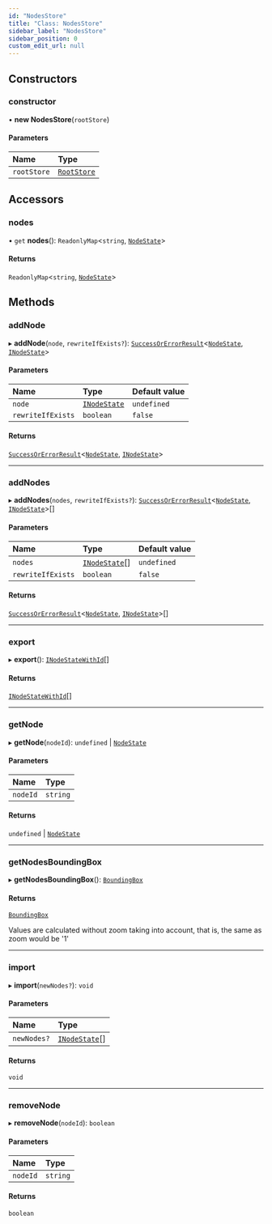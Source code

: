 ```yaml
---
id: "NodesStore"
title: "Class: NodesStore"
sidebar_label: "NodesStore"
sidebar_position: 0
custom_edit_url: null
---
```


## Constructors

### constructor

• **new NodesStore**(`rootStore`)

#### Parameters

| Name | Type |
| :------ | :------ |
| `rootStore` | [`RootStore`](RootStore.md) |

## Accessors

### nodes

• `get` **nodes**(): `ReadonlyMap`<`string`, [`NodeState`](NodeState.md)\>

#### Returns

`ReadonlyMap`<`string`, [`NodeState`](NodeState.md)\>

## Methods

### addNode

▸ **addNode**(`node`, `rewriteIfExists?`): [`SuccessOrErrorResult`](../#successorerrorresult)<[`NodeState`](NodeState.md), [`INodeState`](../interfaces/INodeState.md)\>

#### Parameters

| Name | Type | Default value |
| :------ | :------ | :------ |
| `node` | [`INodeState`](../interfaces/INodeState.md) | `undefined` |
| `rewriteIfExists` | `boolean` | `false` |

#### Returns

[`SuccessOrErrorResult`](../#successorerrorresult)<[`NodeState`](NodeState.md), [`INodeState`](../interfaces/INodeState.md)\>

___

### addNodes

▸ **addNodes**(`nodes`, `rewriteIfExists?`): [`SuccessOrErrorResult`](../#successorerrorresult)<[`NodeState`](NodeState.md), [`INodeState`](../interfaces/INodeState.md)\>[]

#### Parameters

| Name | Type | Default value |
| :------ | :------ | :------ |
| `nodes` | [`INodeState`](../interfaces/INodeState.md)[] | `undefined` |
| `rewriteIfExists` | `boolean` | `false` |

#### Returns

[`SuccessOrErrorResult`](../#successorerrorresult)<[`NodeState`](NodeState.md), [`INodeState`](../interfaces/INodeState.md)\>[]

___

### export

▸ **export**(): [`INodeStateWithId`](../interfaces/INodeStateWithId.md)[]

#### Returns

[`INodeStateWithId`](../interfaces/INodeStateWithId.md)[]

___

### getNode

▸ **getNode**(`nodeId`): `undefined` \| [`NodeState`](NodeState.md)

#### Parameters

| Name | Type |
| :------ | :------ |
| `nodeId` | `string` |

#### Returns

`undefined` \| [`NodeState`](NodeState.md)

___

### getNodesBoundingBox

▸ **getNodesBoundingBox**(): [`BoundingBox`](../#boundingbox)

#### Returns

[`BoundingBox`](../#boundingbox)

Values are calculated without zoom taking into account, that is, the same as zoom would be '1'

___

### import

▸ **import**(`newNodes?`): `void`

#### Parameters

| Name | Type |
| :------ | :------ |
| `newNodes?` | [`INodeState`](../interfaces/INodeState.md)[] |

#### Returns

`void`

___

### removeNode

▸ **removeNode**(`nodeId`): `boolean`

#### Parameters

| Name | Type |
| :------ | :------ |
| `nodeId` | `string` |

#### Returns

`boolean`
